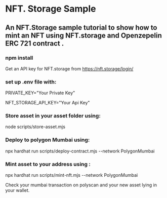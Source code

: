 # NFT. Storage Sample 

## An NFT.Storage sample tutorial to show how to mint an NFT using NFT.storage and Openzepelin ERC 721 contract .

### npm install

Get an API key for NFT.storage from https://nft.storage/login/

### set up .env file with:
PRIVATE_KEY="Your Private Key"

NFT_STORAGE_API_KEY="Your Api Key"

### Store asset in your asset folder using:
node scripts/store-asset.mjs

### Deploy to polygon Mumbai using: 
npx hardhat run scripts/deploy-contract.mjs --network PolygonMumbai


### Mint asset to your address using :
npx hardhat run scripts/mint-nft.mjs \--network PolygonMumbai


Check your mumbai transaction on polyscan and your new asset lying in your wallet.
